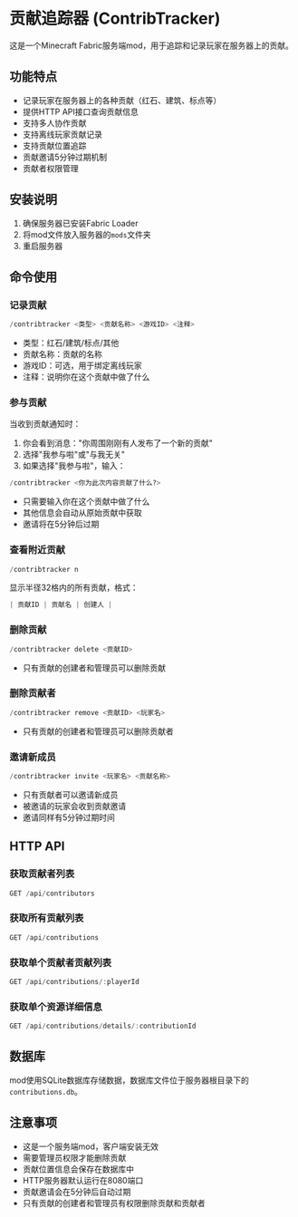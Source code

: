 # 贡献追踪器 (ContribTracker)

这是一个Minecraft Fabric服务端mod，用于追踪和记录玩家在服务器上的贡献。

## 功能特点

- 记录玩家在服务器上的各种贡献（红石、建筑、标点等）
- 提供HTTP API接口查询贡献信息
- 支持多人协作贡献
- 支持离线玩家贡献记录
- 支持贡献位置追踪
- 贡献邀请5分钟过期机制
- 贡献者权限管理

## 安装说明

1. 确保服务器已安装Fabric Loader
2. 将mod文件放入服务器的`mods`文件夹
3. 重启服务器

## 命令使用

### 记录贡献

```a
/contribtracker <类型> <贡献名称> <游戏ID> <注释>
```

- 类型：红石/建筑/标点/其他
- 贡献名称：贡献的名称
- 游戏ID：可选，用于绑定离线玩家
- 注释：说明你在这个贡献中做了什么

### 参与贡献

当收到贡献通知时：

1. 你会看到消息："你周围刚刚有人发布了一个新的贡献"
2. 选择"我参与啦"或"与我无关"
3. 如果选择"我参与啦"，输入：

```a
/contribtracker <你为此次内容贡献了什么?>
```

- 只需要输入你在这个贡献中做了什么
- 其他信息会自动从原始贡献中获取
- 邀请将在5分钟后过期

### 查看附近贡献

```a
/contribtracker n
```

显示半径32格内的所有贡献，格式：

```a
| 贡献ID | 贡献名 | 创建人 |
```

### 删除贡献

```a
/contribtracker delete <贡献ID>
```

- 只有贡献的创建者和管理员可以删除贡献

### 删除贡献者

```a
/contribtracker remove <贡献ID> <玩家名>
```

- 只有贡献的创建者和管理员可以删除贡献者

### 邀请新成员

```a
/contribtracker invite <玩家名> <贡献名称>
```

- 只有贡献者可以邀请新成员
- 被邀请的玩家会收到贡献邀请
- 邀请同样有5分钟过期时间

## HTTP API

### 获取贡献者列表

```a
GET /api/contributors
```

### 获取所有贡献列表

```a
GET /api/contributions
```

### 获取单个贡献者贡献列表

```a
GET /api/contributions/:playerId
```

### 获取单个资源详细信息

```a
GET /api/contributions/details/:contributionId
```

## 数据库

mod使用SQLite数据库存储数据，数据库文件位于服务器根目录下的`contributions.db`。

## 注意事项

- 这是一个服务端mod，客户端安装无效
- 需要管理员权限才能删除贡献
- 贡献位置信息会保存在数据库中
- HTTP服务器默认运行在8080端口
- 贡献邀请会在5分钟后自动过期
- 只有贡献的创建者和管理员有权限删除贡献和贡献者
